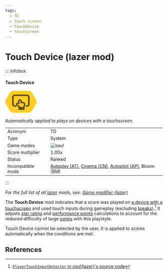 ```yaml
---
tags:
  - TD
  - touch screen
  - TouchDevice
  - touchscreen
---
```


# Touch Device (lazer mod)

::: Infobox

<!-- lint ignore heading-increment -->

#### Touch Device

![Touch Device mod icon](/wiki/Gameplay/Game_modifier_(lazer)/img/mods/TD.png)

*Automatically applied to plays on devices with a touchscreen.*

|  |  |
| :-- | :-- |
| Acronym | TD |
| Type | System |
| Game modes | ![][osu!] |
| Score multiplier | 1.00x |
| Status | Ranked |
| Incompatible mods | [Autoplay (AT)](/wiki/Gameplay/Game_modifier/Autoplay_(lazer)), [Cinema (CN)](/wiki/Gameplay/Game_modifier/Cinema_(lazer)), [Autopilot (AP)](/wiki/Gameplay/Game_modifier/Autopilot_(lazer)), Bloom (BM) <!-- TODO: link --> |

:::

*For the full list of all [lazer](/wiki/Client/Release_stream/Lazer) mods, see: [Game modifier (lazer)](/wiki/Gameplay/Game_modifier_(lazer))*

The **Touch Device** mod indicates that a score was played on [a device with a touchscreen](/wiki/Gameplay/Input_device/Touch_device) and used touch inputs during gameplay (excluding [breaks](/wiki/Beatmap/Break)).[^touch-inputs-ref] It adjusts [star rating](/wiki/Beatmap/Star_rating) and [performance points](/wiki/Performance_points) calculations to account for the reduced difficulty of large [jumps](/wiki/Beatmap/Pattern/osu!/Jump) with this playstyle.

Touch Device cannot be selected by the user. It is applied to scores automatically when the conditions are met.

<!-- TODO should have a history section -->

## References

[^touch-inputs-ref]: [`PlayerTouchInputDetector` in osu!(lazer)'s source code](https://github.com/ppy/osu/blob/62e536baf6e9f464e8a355d9491f2ac84b21b7b0/osu.Game/Screens/Play/PlayerTouchInputDetector.cs#L35-L62)

[osu!]: /wiki/shared/mode/osu.png "osu!"
